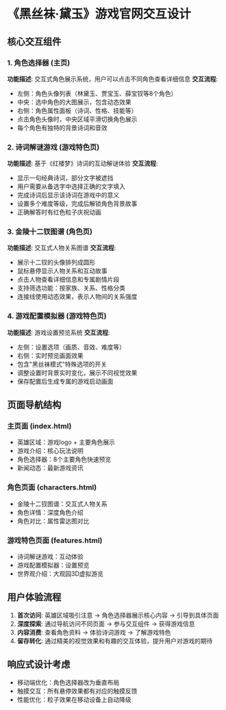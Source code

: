 # 《黑丝袜·黛玉》游戏官网交互设计

## 核心交互组件

### 1. 角色选择器 (主页)
**功能描述**: 交互式角色展示系统，用户可以点击不同角色查看详细信息
**交互流程**:
- 左侧：角色头像列表（林黛玉、贾宝玉、薛宝钗等8个角色）
- 中央：选中角色的大图展示，包含动态效果
- 右侧：角色属性面板（诗词、性格、技能等）
- 点击角色头像时，中央区域平滑切换角色展示
- 每个角色有独特的背景诗词和音效

### 2. 诗词解谜游戏 (游戏特色页)
**功能描述**: 基于《红楼梦》诗词的互动解谜体验
**交互流程**:
- 显示一句经典诗词，部分文字被遮挡
- 用户需要从备选字中选择正确的文字填入
- 完成诗词后显示该诗词在游戏中的意义
- 设置多个难度等级，完成后解锁角色背景故事
- 正确解答时有红色粒子庆祝动画

### 3. 金陵十二钗图谱 (角色页)
**功能描述**: 交互式人物关系图谱
**交互流程**:
- 展示十二钗的头像排列成圆形
- 鼠标悬停显示人物关系和互动故事
- 点击人物查看详细信息和专属剧情片段
- 支持筛选功能：按家族、关系、性格分类
- 连接线使用动态效果，表示人物间的关系强度

### 4. 游戏配置模拟器 (游戏特色页)
**功能描述**: 游戏设置预览系统
**交互流程**:
- 左侧：设置选项（画质、音效、难度等）
- 右侧：实时预览画面效果
- 包含"黑丝袜模式"特殊选项的开关
- 调整设置时背景实时变化，展示不同视觉效果
- 保存配置后生成专属的游戏启动画面

## 页面导航结构

### 主页面 (index.html)
- 英雄区域：游戏logo + 主要角色展示
- 游戏介绍：核心玩法说明
- 角色选择器：8个主要角色快速预览
- 新闻动态：最新游戏资讯

### 角色页面 (characters.html)
- 金陵十二钗图谱：交互式人物关系
- 角色详情：深度角色介绍
- 角色对比：属性雷达图对比

### 游戏特色页面 (features.html)
- 诗词解谜游戏：互动体验
- 游戏配置模拟器：设置预览
- 世界观介绍：大观园3D虚拟游览

## 用户体验流程

1. **首次访问**: 英雄区域吸引注意 → 角色选择器展示核心内容 → 引导到具体页面
2. **深度探索**: 通过导航访问不同页面 → 参与交互组件 → 获得游戏信息
3. **内容消费**: 查看角色资料 → 体验诗词游戏 → 了解游戏特色
4. **留存转化**: 通过精美的视觉效果和有趣的交互体验，提升用户对游戏的期待

## 响应式设计考虑

- 移动端优化：角色选择器改为垂直布局
- 触摸交互：所有悬停效果都有对应的触摸反馈
- 性能优化：粒子效果在移动设备上自动降级